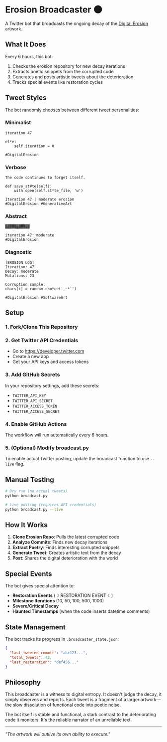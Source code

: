 # Erosion Broadcaster 🌑

A Twitter bot that broadcasts the ongoing decay of the [Digital Erosion](https://github.com/closestfriend/digital-erosion) artwork.

## What It Does

Every 6 hours, this bot:
1. Checks the erosion repository for new decay iterations
2. Extracts poetic snippets from the corrupted code
3. Generates and posts artistic tweets about the deterioration
4. Tracks special events like restoration cycles

## Tweet Styles

The bot randomly chooses between different tweet personalities:

### Minimalist
```
iteration 47

el*e:
    self.iter#tion = 0

#DigitalErosion
```

### Verbose
```
The code continues to forget itself.

def save_st#te(self):
    with open(self.st*te_file, 'w')

Iteration 47 | moderate erosion
#DigitalErosion #GenerativeArt
```

### Abstract
```
▓▓▓▓▓▓▓▓▓▓▓

iteration 47: moderate
#DigitalErosion
```

### Diagnostic
```
[EROSION LOG]
Iteration: 47
Decay: moderate
Mutations: 23

Corruption sample:
chars[i] = random.cho*ce('_~*`')

#DigitalErosion #SoftwareArt
```

## Setup

### 1. Fork/Clone This Repository

### 2. Get Twitter API Credentials
- Go to https://developer.twitter.com
- Create a new app
- Get your API keys and access tokens

### 3. Add GitHub Secrets
In your repository settings, add these secrets:
- `TWITTER_API_KEY`
- `TWITTER_API_SECRET`
- `TWITTER_ACCESS_TOKEN`
- `TWITTER_ACCESS_SECRET`

### 4. Enable GitHub Actions
The workflow will run automatically every 6 hours.

### 5. (Optional) Modify broadcast.py
To enable actual Twitter posting, update the broadcast function to use `--live` flag.

## Manual Testing

```bash
# Dry run (no actual tweets)
python broadcast.py

# Live posting (requires API credentials)
python broadcast.py --live
```

## How It Works

1. **Clone Erosion Repo**: Pulls the latest corrupted code
2. **Analyze Commits**: Finds new decay iterations
3. **Extract Poetry**: Finds interesting corrupted snippets
4. **Generate Tweet**: Creates artistic text from the decay
5. **Post**: Shares the digital deterioration with the world

## Special Events

The bot gives special attention to:
- **Restoration Events** (☽ RESTORATION EVENT ☾)
- **Milestone Iterations** (10, 50, 100, 500, 1000)
- **Severe/Critical Decay**
- **Haunted Timestamps** (when the code inserts datetime comments)

## State Management

The bot tracks its progress in `.broadcaster_state.json`:
```json
{
  "last_tweeted_commit": "abc123...",
  "total_tweets": 42,
  "last_restoration": "def456..."
}
```

## Philosophy

This broadcaster is a witness to digital entropy. It doesn't judge the decay, it simply observes and reports. Each tweet is a fragment of a larger artwork—the slow dissolution of functional code into poetic noise.

The bot itself is stable and functional, a stark contrast to the deteriorating code it monitors. It's the reliable narrator of an unreliable text.

---

*"The artwork will outlive its own ability to execute."*